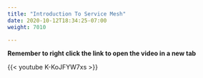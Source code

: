 ```yaml
---
title: "Introduction To Service Mesh"
date: 2020-10-12T18:34:25-07:00
weight: 7010

---
```


**Remember to right click the link to open the video in a new tab**  

{{< youtube K-KoJFYW7xs  >}}
